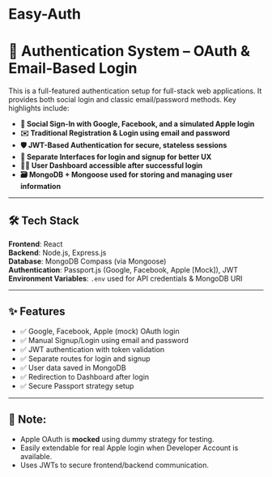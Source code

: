 # Easy-Auth
# 🔐 Authentication System – OAuth & Email-Based Login

This is a full-featured authentication setup for full-stack web applications. It provides both social login and classic email/password methods. Key highlights include:

- **🔗 Social Sign-In with Google, Facebook, and a simulated Apple login**
- **✉️ Traditional Registration & Login using email and password**
- **🛡️ JWT-Based Authentication for secure, stateless sessions**
- **📄 Separate Interfaces for login and signup for better UX**
- **🧑‍💼 User Dashboard accessible after successful login**
- **🗃️ MongoDB + Mongoose used for storing and managing user information**


---

## 🛠 Tech Stack

**Frontend**: React  
**Backend**: Node.js, Express.js  
**Database**: MongoDB Compass (via Mongoose)  
**Authentication**: Passport.js (Google, Facebook, Apple [Mock]), JWT  
**Environment Variables**: `.env` used for API credentials & MongoDB URI


---

## ✨ Features

- ✅ Google, Facebook, Apple (mock) OAuth login
- ✅ Manual Signup/Login using email and password
- ✅ JWT authentication with token validation
- ✅ Separate routes for login and signup
- ✅ User data saved in MongoDB
- ✅ Redirection to Dashboard after login
- ✅ Secure Passport strategy setup

---

## 📌 Note:

- Apple OAuth is **mocked** using dummy strategy for testing.
- Easily extendable for real Apple login when Developer Account is available.
- Uses JWTs to secure frontend/backend communication.
